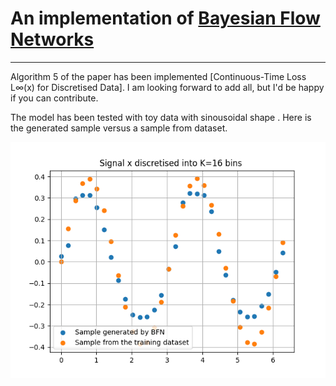 # An implementation of [Bayesian Flow Networks](https://arxiv.org/abs/2308.07037)

---

Algorithm 5 of the paper has been implemented [Continuous-Time Loss L∞(x) for Discretised Data]. I am looking forward to add all, but I'd be happy if you can contribute.

The model has been tested with toy data with sinousoidal shape . Here is the generated sample versus a sample from dataset.

![](sample.png)
